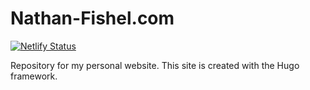 # Nathan-Fishel.com
[![Netlify Status](https://api.netlify.com/api/v1/badges/f41c29e3-13b1-47c6-b772-3b8d61721728/deploy-status)](https://app.netlify.com/sites/quizzical-wing-c55f54/deploys)

Repository for my personal website. This site is created with the Hugo framework.
